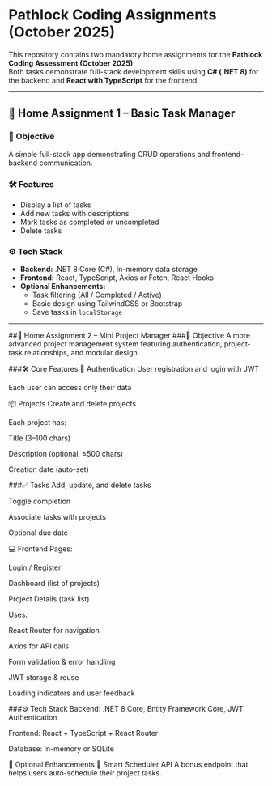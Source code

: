 # Pathlock Coding Assignments (October 2025)

This repository contains two mandatory home assignments for the **Pathlock Coding Assessment (October 2025)**.  
Both tasks demonstrate full-stack development skills using **C# (.NET 8)** for the backend and **React with TypeScript** for the frontend.

---

## 🧩 Home Assignment 1 – Basic Task Manager

### 🎯 Objective
A simple full-stack app demonstrating CRUD operations and frontend-backend communication.

### 🛠️ Features
- Display a list of tasks  
- Add new tasks with descriptions  
- Mark tasks as completed or uncompleted  
- Delete tasks  

### ⚙️ Tech Stack
- **Backend:** .NET 8 Core (C#), In-memory data storage  
- **Frontend:** React, TypeScript, Axios or Fetch, React Hooks  
- **Optional Enhancements:**
  - Task filtering (All / Completed / Active)
  - Basic design using TailwindCSS or Bootstrap
  - Save tasks in `localStorage`
---

##🚀 Home Assignment 2 – Mini Project Manager
###🎯 Objective
A more advanced project management system featuring authentication, project-task relationships, and modular design.

###🛠️ Core Features
🔐 Authentication
User registration and login with JWT

Each user can access only their data

📦 Projects
Create and delete projects

Each project has:

Title (3–100 chars)

Description (optional, ≤500 chars)

Creation date (auto-set)

###✅ Tasks
Add, update, and delete tasks

Toggle completion

Associate tasks with projects

Optional due date

💻 Frontend
Pages:

Login / Register

Dashboard (list of projects)

Project Details (task list)

Uses:

React Router for navigation

Axios for API calls

Form validation & error handling

JWT storage & reuse

Loading indicators and user feedback

###⚙️ Tech Stack
Backend: .NET 8 Core, Entity Framework Core, JWT Authentication

Frontend: React + TypeScript + React Router

Database: In-memory or SQLite

🌟 Optional Enhancements
🔧 Smart Scheduler API
A bonus endpoint that helps users auto-schedule their project tasks.


